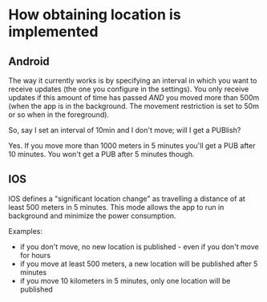 # How obtaining location is implemented

## Android

The way it currently works is by specifying an interval in which you want to receive updates (the one you configure in the settings). You only receive updates if this amount of time has passed *AND* you moved more than 500m (when the app is in the background. The movement restriction is set to 50m or so when in the foreground).

So, say I set an interval of 10min and I don't move; will I get a PUBlish?

Yes. If you move more than 1000 meters in 5 minutes you'll get a PUB after 10 minutes. You won't get a PUB after 5 minutes though.

## IOS

IOS defines a "significant location change" as travelling a distance of at least 500 meters in 5 minutes. This mode allows the app
to run in background and minimize the power consumption.

Examples:

* if you don't move, no new location is published - even if you don't move for hours
* if you move at least 500 meters, a new location will be published after 5 minutes
* if you move 10 kilometers in 5 minutes, only one location will be published
